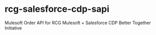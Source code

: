 # rcg-salesforce-cdp-sapi
Mulesoft Order API for RCG Mulesoft + Salesforce CDP Better Together Initiative
